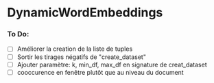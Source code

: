# DynamicWordEmbeddings

### To Do:

- [ ] Améliorer la creation de la liste de tuples
- [ ] Sortir les tirages négatifs de "create_dataset"
- [ ] Ajouter paramètre: k, min_df, max_df en signature de creat_dataset
- [ ] cooccurence en fenêtre plutôt que au niveau du document
